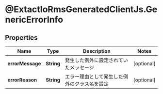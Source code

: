 # @ExtactIoRmsGeneratedClientJs.GenericErrorInfo

## Properties

Name | Type | Description | Notes
------------ | ------------- | ------------- | -------------
**errorMessage** | **String** | 発生した例外に設定されていたメッセージ | [optional] 
**errorReason** | **String** | エラー理由として発生した例外のクラス名を設定 | [optional] 



